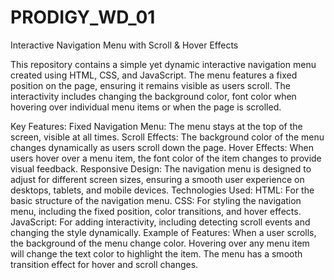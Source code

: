 # PRODIGY_WD_01

Interactive Navigation Menu with Scroll & Hover Effects

This repository contains a simple yet dynamic interactive navigation menu created using HTML, CSS, and JavaScript. The menu features a fixed position on the page, ensuring it remains visible as users scroll. The interactivity includes changing the background color, font color  when hovering over individual menu items or when the page is scrolled.

Key Features:
Fixed Navigation Menu: The menu stays at the top of the screen, visible at all times.
Scroll Effects: The background color  of the menu changes dynamically as users scroll down the page.
Hover Effects: When users hover over a menu item, the font color  of the item changes to provide visual feedback.
Responsive Design: The navigation menu is designed to adjust for different screen sizes, ensuring a smooth user experience on desktops, tablets, and mobile devices.
Technologies Used:
HTML: For the basic structure of the navigation menu.
CSS: For styling the navigation menu, including the fixed position, color transitions, and hover effects.
JavaScript: For adding interactivity, including detecting scroll events and changing the style dynamically.
Example of Features:
When a user scrolls, the background of the menu  change color.
Hovering over any menu item will change the text color  to highlight the item.
The menu has a smooth transition effect for hover and scroll changes.
